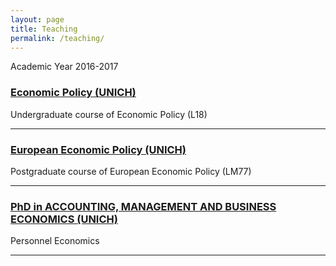 ```yaml
---
layout: page
title: Teaching
permalink: /teaching/
---
```


Academic Year 2016-2017 

### [Economic Policy (UNICH)](http://elearning.unich.it/enrol/index.php?id=261)
Undergraduate course of Economic Policy (L18)

-----

### [European Economic Policy (UNICH)](http://elearning.unich.it/enrol/index.php?id=259)
Postgraduate course of European Economic Policy (LM77)

-----

### [PhD in ACCOUNTING, MANAGEMENT AND BUSINESS ECONOMICS (UNICH)](http://www.dea.unich.it/ricerca)
Personnel Economics

-----

<!-- ### [Labour Economics (UNIFE)](http://www.unife.it/economia/economia/insegnamenti/economia-del-lavoro)
Undergraduate course of Labour Economics (L18) -->
